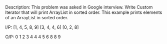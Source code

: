 Description:
	This problem was asked in Google interview. Write Custom Iterator that will print ArrayList in sorted order. This example prints elements of an ArrayList in sorted order.
	
I/P:
	[1, 4, 5, 8, 9]
	[3, 4, 4, 6]
	[0, 2, 8]

O/P:
	0
	1
	2
	3
	4
	4
	4
	5
	6
	8
	8
	9